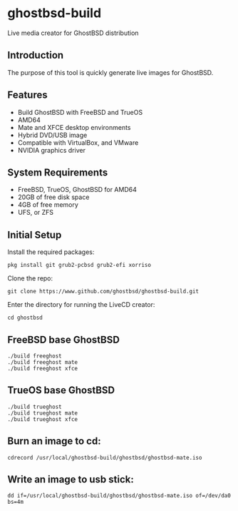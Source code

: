 ghostbsd-build
==============
Live media creator for GhostBSD distribution

## Introduction
The purpose of this tool is quickly generate live images for GhostBSD.

## Features
* Build GhostBSD with FreeBSD and TrueOS
* AMD64
* Mate and XFCE desktop environments
* Hybrid DVD/USB image
* Compatible with VirtualBox, and VMware
* NVIDIA graphics driver

## System Requirements
* FreeBSD, TrueOS, GhostBSD for AMD64
* 20GB of free disk space
* 4GB of free memory
* UFS, or ZFS

## Initial Setup
Install the required packages:
```
pkg install git grub2-pcbsd grub2-efi xorriso
```
Clone the repo:
```
git clone https://www.github.com/ghostbsd/ghostbsd-build.git
```
Enter the directory for running the LiveCD creator:
```
cd ghostbsd
```

## FreeBSD base GhostBSD
```
./build freeghost
./build freeghost mate
./build freeghost xfce
```

## TrueOS base GhostBSD
```
./build trueghost
./build trueghost mate
./build trueghost xfce
```

## Burn an image to cd:
```
cdrecord /usr/local/ghostbsd-build/ghostbsd/ghostbsd-mate.iso
```

## Write an image to usb stick:
```
dd if=/usr/local/ghostbsd-build/ghostbsd/ghostbsd-mate.iso of=/dev/da0 bs=4m
```



